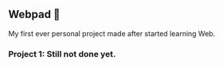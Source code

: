 ## Webpad 📄
My first ever personal project made after started learning Web. 

### Project 1: Still not done yet.
